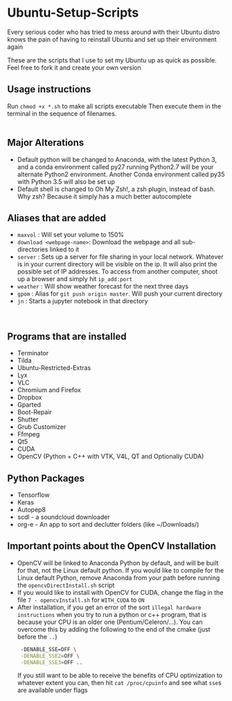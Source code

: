 # Ubuntu-Setup-Scripts
Every serious coder who has tried to mess around with their Ubuntu distro knows the pain of having to reinstall Ubuntu and set up their environment again

These are the scripts that I use to set my Ubuntu up as quick as possible. Feel free to fork it and create your own version

## Usage instructions
Run 
`chmod +x *.sh` to make all scripts executable
Then execute them in the terminal in the sequence of filenames.
<br><br>

## Major Alterations
* Default python will be changed to Anaconda, with the latest Python 3, and a conda environment called py27 running Python2.7 will be your alternate Python2 environment. Another Conda environment called py35 with Python 3.5 will also be set up
* Default shell is changed to Oh My Zsh!, a zsh plugin, instead of bash. Why zsh? Because it simply has a much better autocomplete

## Aliases that are added
* `maxvol` : Will set your volume to 150%
* `download <webpage-name>`: Download the webpage and all sub-directories linked to it
* `server` : Sets up a server for file sharing in your local network. Whatever is in your current directory will be visible on the ip. It will also print the possible set of IP addresses. To access from another computer, shoot up a browser and simply hit `ip_add:port`
* `weather` : Will show weather forecast for the next three days
* `gpom` : Alias for `git push origin master`. Will push your current directory
* `jn` : Starts a jupyter notebook in that directory

<br>

## Programs that are installed
* Terminator
* Tilda
* Ubuntu-Restricted-Extras
* Lyx
* VLC
* Chromium and Firefox
* Dropbox
* Gparted
* Boot-Repair
* Shutter
* Grub Customizer
* Ffmpeg
* Qt5
* CUDA
* OpenCV (Python + C++ with VTK, V4L, QT and Optionally CUDA)

## Python Packages
* Tensorflow
* Keras
* Autopep8
* scdl - a soundcloud downloader
* org-e - An app to sort and declutter folders (like ~/Downloads/)

## Important points about the OpenCV Installation
* OpenCV will be linked to Anaconda Python by default, and will be built for that, not the Linux default python. If you would like to compile for the Linux default Python, remove Anaconda from your path before running the `opencvDirectInstall.sh` script
* If you would like to install with OpenCV for CUDA, change the flag in the file `7 - opencvInstall.sh` for `WITH_CUDA` to `ON`
* After installation, if you get an error of the sort `illegal hardware instructions` when you try to run a python or c++ program, that is because your CPU is an older one (Pentium/Celeron/...). You can overcome this by adding the following to the end of the cmake (just before the `..`)
  ```bash
   -DENABLE_SSE=OFF \
   -DENABLE_SSE2=OFF \
   -DENABLE_SSE3=OFF ..
  ```
  If you still want to be able to receive the benefits of CPU optimization to whatever extent you can, then hit `cat /proc/cpuinfo` and see what `sse`s are available under flags
